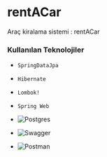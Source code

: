 # rentACar

Araç kiralama sistemi : rentACar

### Kullanılan Teknolojiler

- `SpringDataJpa`

-  `Hibernate`
  
- `Lombok!`

- `Spring Web`


- ![Postgres](https://img.shields.io/badge/postgres-%23316192.svg?style=for-the-badge&logo=postgresql&logoColor=white)
  
- ![Swagger](https://img.shields.io/badge/-Swagger-%23Clojure?style=for-the-badge&logo=swagger&logoColor=white)
  
- ![Postman](https://img.shields.io/badge/Postman-FF6C37?style=for-the-badge&logo=postman&logoColor=white)
  

